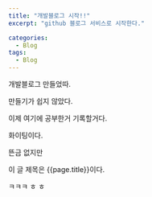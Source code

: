 ```yaml
---
title: "개발블로그 시작!!"
excerpt: "github 블로그 서비스로 시작한다."

categories:
  - Blog
tags:
  - Blog
---
```


개발블로그 만들었따.

만들기가 쉽지 않았다.

이제 여기에 공부한거 기록할거다.

화이팅이다.

뜬금 없지만

이 글 제목은 {{page.title}}이다.

ㅋㅋㅋ ㅎ ㅎ
